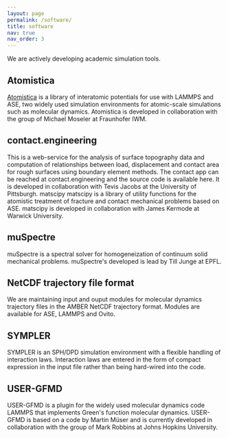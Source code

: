```yaml
---
layout: page
permalink: /software/
title: software
nav: true
nav_order: 3
---
```


We are actively developing academic simulation tools.

## Atomistica

[Atomistica](https://github.com/Atomistica/atomistica) is a library of interatomic potentials for use with LAMMPS and ASE, two widely used simulation environments for atomic-scale simulations such as molecular dynamics. Atomistica is developed in collaboration with the group of Michael Moseler at Fraunhofer IWM.

## contact.engineering

This is a web-service for the analysis of surface topography data and computation of relationships between load, displacement and contact area for rough surfaces using boundary element methods. The contact app can be reached at contact.engineering and the source code is available here. It is developed in collaboration with Tevis Jacobs at the University of Pittsburgh.
matscipy
matscipy is a library of utility functions for the atomistic treatment of fracture and contact mechanical problems based on ASE. matscipy is developed in collaboration with James Kermode at Warwick University.

## muSpectre

muSpectre is a spectral solver for homogeneization of continuum solid mechanical problems. muSpectre's developed is lead by Till Junge at EPFL.

## NetCDF trajectory file format

We are maintaining input and ouput modules for molecular dynamics trajectory files in the AMBER NetCDF trajectory format. Modules are available for ASE, LAMMPS and Ovito.

## SYMPLER

SYMPLER is an SPH/DPD simulation environment with a flexible handling of interaction laws. Interaction laws are entered in the form of compact expression in the input file rather than being hard-wired into the code.

## USER-GFMD

USER-GFMD is a plugin for the widely used molecular dynamics code LAMMPS that implements Green's function molecular dynamics. USER-GFMD is based on a code by Martin Müser and is currently developed in collaboration with the group of Mark Robbins at Johns Hopkins University.

